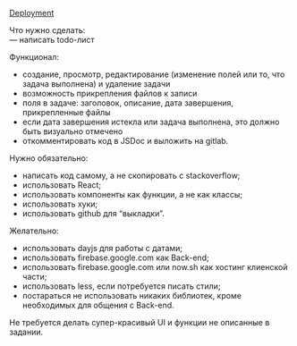 [Deployment](https://todo-9e394.web.app/)

Что нужно сделать: <br>
— написать todo-лист

Функционал:
- создание, просмотр, редактирование (изменение полей или то, что задача выполнена) и удаление задачи
- возможность прикрепления файлов к записи
- поля в задаче: заголовок, описание, дата завершения, прикрепленные файлы
- если дата завершения истекла или задача выполнена, это должно быть визуально отмечено
- откомментировать код в JSDoc и выложить на gitlab.

Нужно обязательно:
- написать код самому, а не скопировать с stackoverflow;
- использовать React;
- использовать компоненты как функции, а не как классы;
- использовать хуки;
- использовать github для “выкладки”.

Желательно:
- использовать dayjs для работы с датами;
- использовать firebase.google.com как Back-end;
- использовать firebase.google.com или now.sh как хостинг клиенской части;
- использовать less, если потребуется писать стили;
- постараться не использовать никаких библиотек, кроме необходимых для общения с Back-end.

Не требуется делать супер-красивый UI и функции не описанные в задании.
